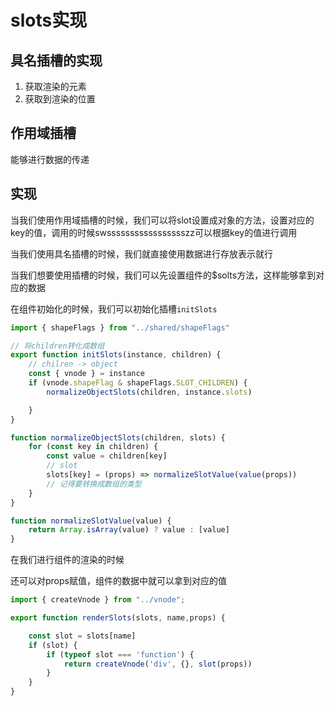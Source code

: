 # slots实现

## 具名插槽的实现

1. 获取渲染的元素
2. 获取到渲染的位置

## 作用域插槽

能够进行数据的传递

## 实现

当我们使用作用域插槽的时候，我们可以将slot设置成对象的方法，设置对应的key的值，调用的时候swssssssssssssssssszz可以根据key的值进行调用

当我们使用具名插槽的时候，我们就直接使用数据进行存放表示就行

当我们想要使用插槽的时候，我们可以先设置组件的$solts方法，这样能够拿到对应的数据

在组件初始化的时候，我们可以初始化插槽`initSlots`

```ts
import { shapeFlags } from "../shared/shapeFlags"

// 将children转化成数组
export function initSlots(instance, children) {
    // chilren -> object
    const { vnode } = instance
    if (vnode.shapeFlag & shapeFlags.SLOT_CHILDREN) {
        normalizeObjectSlots(children, instance.slots)

    }
}

function normalizeObjectSlots(children, slots) {
    for (const key in children) {
        const value = children[key]
        // slot
        slots[key] = (props) => normalizeSlotValue(value(props))
        // 记得要转换成数组的类型
    }
}

function normalizeSlotValue(value) {
    return Array.isArray(value) ? value : [value]
}
```

在我们进行组件的渲染的时候

还可以对props赋值，组件的数据中就可以拿到对应的值

```ts
import { createVnode } from "../vnode";

export function renderSlots(slots, name,props) {

    const slot = slots[name]
    if (slot) {
        if (typeof slot === 'function') {
            return createVnode('div', {}, slot(props))
        }
    }
}
```

